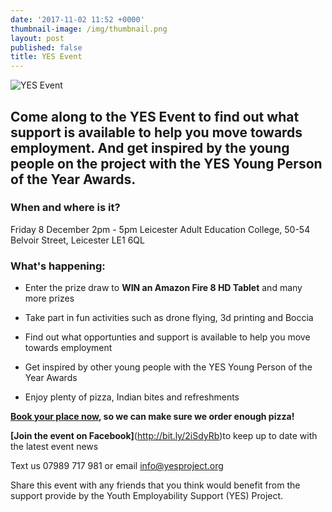 ```yaml
---
date: '2017-11-02 11:52 +0000'
thumbnail-image: /img/thumbnail.png
layout: post
published: false
title: YES Event
---
```

![YES Event]({{site.baseurl}}/img/website-banner.png)

## Come along to the YES Event to find out what support is available to help you move towards employment. And get inspired by the young people on the project with the YES Young Person of the Year Awards.

### When and where is it?
Friday 8 December
2pm - 5pm
Leicester Adult Education College, 50-54 Belvoir Street, Leicester LE1 6QL

### What's happening:
- Enter the prize draw to **WIN an Amazon Fire 8 HD Tablet** and many more prizes

- Take part in fun activities such as drone flying, 3d printing and Boccia

- Find out what opportunties and support is available to help you move towards employment

- Get inspired by other young people with the YES Young Person of the Year Awards

- Enjoy plenty of pizza, Indian bites and refreshments

**[Book your place now](http://bit.ly/2h5fIN9), so we can make sure we order enough pizza!**

**[Join the event on Facebook]**(http://bit.ly/2iSdyRb)to keep up to date with the latest event news

Text us 07989 717 981 or email [info@yesproject.org](info@yesproject.org)

Share this event with any friends that you think would benefit from the support provide by the Youth Employability Support (YES) Project.
